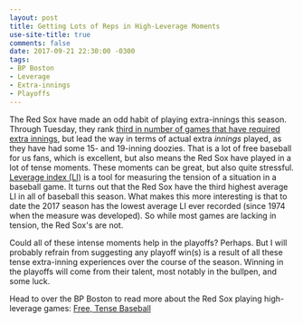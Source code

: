 ```yaml
---
layout: post
title: Getting Lots of Reps in High-Leverage Moments
use-site-title: true
comments: false
date: 2017-09-21 22:30:00 -0300
tags:
- BP Boston
- Leverage
- Extra-innings
- Playoffs
---
```


The Red Sox have made an odd habit of playing extra-innings this season. Through Tuesday, they rank <a href = "https://www.baseball-reference.com/tiny/hlc5b" target = "_blank"> third in number of games that have required extra innings</a>,
but lead the way in terms of actual extra *innings* played, as they have had some 15- and 19-inning doozies. That is a lot of free baseball for
us fans, which is excellent, but also means the Red Sox have played in a lot of tense moments. These moments can be great, but also quite stressful. <a href = "http://www.fangraphs.com/library/misc/li/" target = "_blank"> Leverage index (LI)</a>
is a tool for measuring the tension of a situation in a baseball game. It turns out that the Red Sox have the third highest average LI in all
of baseball this season. What makes this more interesting is that to date the 2017 season has the lowest average LI ever recorded (since
1974 when the measure was developed). So while most games are lacking in tension, the Red Sox's are not. 

Could all of these intense moments help in the playoffs? Perhaps. But I will probably refrain from suggesting any playoff win(s) is a result of all these tense extra-inning experiences
over the course of the season. Winning in the playoffs will come from their talent, most notably in the bullpen, and some luck.

Head to over the BP Boston to read more about the Red Sox playing high-leverage games: <a href = "http://boston.locals.baseballprospectus.com/2017/09/21/free-tense-baseball/" target = "_blank"> Free, Tense Baseball</a>